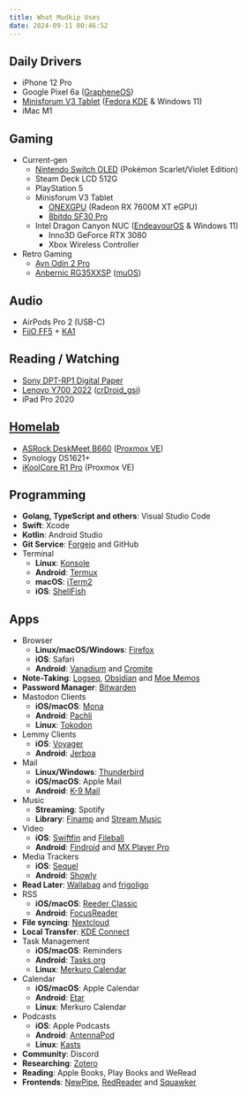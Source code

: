 ```yaml
---
title: What Mudkip Uses
date: 2024-09-11 00:46:52
---
```


## Daily Drivers

- iPhone 12 Pro
- Google Pixel 6a ([GrapheneOS](https://grapheneos.org/))
- [Minisforum V3 Tablet](https://mudkip.me/2024/04/14/A-Brief-Review-of-the-Minisforum-V3-AMD-Tablet/) ([Fedora KDE](https://fedoraproject.org/spins/kde/) & Windows 11)
- iMac M1

## Gaming

- Current-gen
    - [Nintendo Switch OLED](https://www.nintendo.com/us/store/products/nintendo-switch-oled-model-pokemon-scarlet-pokemon-violet/) (Pokémon Scarlet/Violet Edition)
    - Steam Deck LCD 512G
    - PlayStation 5
    - Minisforum V3 Tablet
        - [ONEXGPU](https://onexplayerstore.com/products/onexgpu) (Radeon RX 7600M XT eGPU)
        - [8bitdo SF30 Pro](https://www.youtube.com/watch?v=mGqI5yJOsao)
    - Intel Dragon Canyon NUC ([EndeavourOS](https://mudkip.me/2024/03/28/Notes-on-EndeavourOS/) & Windows 11)
        - Inno3D GeForce RTX 3080
        - Xbox Wireless Controller
- Retro Gaming
    - [Ayn Odin 2 Pro](https://www.ayntec.com/products/odin-2)
    - [Anbernic RG35XXSP](https://anbernic.com/products/rg35xxsp) ([muOS](https://muos.dev/))

## Audio

- AirPods Pro 2 (USB-C)
- [FiiO FF5](https://www.fiio.com/FF5) + [KA1](https://www.fiio.com/ka1)

## Reading / Watching

- [Sony DPT-RP1 Digital Paper](https://www.sony.com/en/SonyInfo/design/stories/DPT-RP1/)
- [Lenovo Y700 2022](https://mudkip.me/2024/02/28/Spiritual-Successor-to-the-Google-Nexus-7/) ([crDroid_gsi](https://github.com/naz664/crDroid_gsi))
- iPad Pro 2020

## [Homelab](https://mudkip.me/2024/01/31/My-2023-Homelab-Setup/)

- [ASRock DeskMeet B660](https://www.asrock.com/Nettop/Intel/DeskMeet%20B660%20Series/index.asp) ([Proxmox VE](https://www.proxmox.com/en/proxmox-virtual-environment/overview))
- Synology DS1621+
- [iKoolCore R1 Pro](https://www.ikoolcore.com/products/ikoolcore-r1-pro) (Proxmox VE)

## Programming

- **Golang, TypeScript and others**: Visual Studio Code
- **Swift**: Xcode
- **Kotlin**: Android Studio
- **Git Service**: [Forgejo](https://forgejo.org/) and GitHub
- Terminal
    - **Linux**: [Konsole](https://konsole.kde.org/)
    - **Android**: [Termux](https://f-droid.org/en/packages/com.termux/)
    - **macOS**: [iTerm2](https://iterm2.com/)
    - **iOS**: [ShellFish](https://shellfishapp.com/)

## Apps

- Browser
	- **Linux/macOS/Windows**: [Firefox](https://www.mozilla.org/en-US/firefox/)
	- **iOS**: Safari
	- **Android**: [Vanadium](https://github.com/GrapheneOS/Vanadium) and [Cromite](https://github.com/uazo/cromite)
- **Note-Taking**: [Logseq](https://logseq.com), [Obsidian](https://obsidian.md/) and [Moe Memos](https://memos.moe/)
- **Password Manager**: [Bitwarden](https://bitwarden.com/)
- Mastodon Clients
	- **iOS/macOS**: [Mona](https://geo.itunes.apple.com/app/id1659154653)
	- **Android**: [Pachli](https://f-droid.org/packages/app.pachli/)
	- **Linux**: [Tokodon](https://apps.kde.org/tokodon/)
- Lemmy Clients
	- **iOS**: [Voyager](https://apps.apple.com/us/app/voyager-for-lemmy/id6451429762)
	- **Android**: [Jerboa](https://f-droid.org/en/packages/com.jerboa/)
- Mail
	- **Linux/Windows**: [Thunderbird](https://www.thunderbird.net/)
	- **iOS/macOS**: Apple Mail
	- **Android**: [K-9 Mail](https://k9mail.app/)
- Music
	- **Streaming**: Spotify
	- **Library**: [Finamp](https://github.com/jmshrv/finamp) and [Stream Music](https://apps.apple.com/us/app/stream-music-enjoy-music/id6449966496)
- Video
	- **iOS**: [Swiftfin](https://apps.apple.com/us/app/swiftfin/id1604098728) and [Fileball](https://apps.apple.com/us/app/fileball/id1558391784)
	- **Android**: [Findroid](https://github.com/jarnedemeulemeester/findroid) and [MX Player Pro](https://play.google.com/store/apps/details/MX_Player_Pro?id=com.mxtech.videoplayer.pro)
- Media Trackers
	- **iOS**: [Sequel](https://apps.apple.com/us/app/sequel-media-tracker/id1630746993)
	- **Android**: [Showly](https://github.com/michaldrabik/showly-2.0)
- **Read Later**: [Wallabag](https://wallabag.org/) and [frigoligo](https://github.com/casimir/frigoligo)
- RSS
	- **iOS/macOS**: [Reeder Classic](https://reeder.app/classic/)
	- **Android**: [FocusReader](https://play.google.com/store/apps/details?id=allen.town.focus.reader)
- **File syncing**: [Nextcloud](https://nextcloud.com/)
- **Local Transfer**: [KDE Connect](https://kdeconnect.kde.org/)
- Task Management
	- **iOS/macOS**: Reminders
	- **Android**: [Tasks.org](https://tasks.org/)
	- **Linux**: [Merkuro Calendar](https://apps.kde.org/merkuro.calendar/)
- Calendar
	- **iOS/macOS**: Apple Calendar
	- **Android**: [Etar](https://f-droid.org/packages/ws.xsoh.etar/)
	- **Linux**: Merkuro Calendar
- Podcasts
	- **iOS**: Apple Podcasts
	- **Android**: [AntennaPod](https://antennapod.org/)
	- **Linux**: [Kasts](https://apps.kde.org/kasts/)
- **Community**: Discord
- **Researching**: [Zotero](https://www.zotero.org/)
- **Reading**: Apple Books, Play Books and WeRead
- **Frontends**: [NewPipe](https://github.com/TeamNewPipe/NewPipe), [RedReader](https://github.com/QuantumBadger/RedReader) and [Squawker](https://github.com/j-fbriere/squawker)